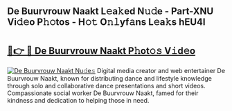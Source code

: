 ## De Buurvrouw Naakt L𝚎a𝚔ed N𝚞𝚍e - Part-XNU Vi𝚍𝚎o P𝚑𝚘tos - H𝚘𝚝 O𝚗𝚕yf𝚊ns L𝚎a𝚔s hEU4I

# <h2><a href="http://kf26el4.oniu.top/?m=De+Buurvrouw+Naakt">🔗👉 🔴 De Buurvrouw Naakt P𝚑ot𝚘𝚜 V𝚒d𝚎o</a></h2>

[![De Buurvrouw Naakt Nu𝚍e𝚜](https://i.imgur.com/0qMVB7G.gif)](http://kf26el4.oniu.top/?m=De+Buurvrouw+Naakt)
Digital media creator and web entertainer De Buurvrouw Naakt, known for distributing dance and lifestyle knowledge through solo and collaborative dance presentations and short videos. Compassionate social worker De Buurvrouw Naakt, famed for their kindness and dedication to helping those in need.  
